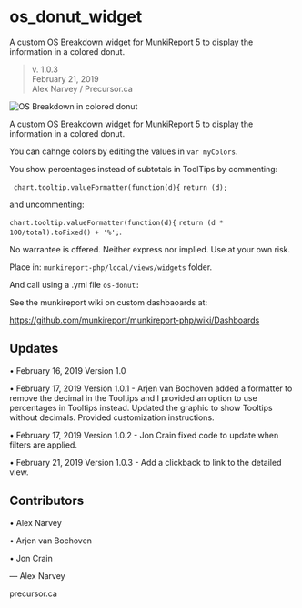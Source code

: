 # os_donut_widget
A custom OS Breakdown widget for MunkiReport 5 to display the information in a colored donut.

> v. 1.0.3  
> February 21, 2019  
> Alex Narvey / Precursor.ca

![OS Breakdown in colored donut](os_donut_widget.png)

A custom OS Breakdown widget for MunkiReport 5 to display the information in a colored donut.

You can cahnge colors by editing the values in ```var myColors```.

You show percentages instead of subtotals in ToolTips by commenting:

```	chart.tooltip.valueFormatter(function(d){```
```return (d);```

and uncommenting:

```chart.tooltip.valueFormatter(function(d){```
 ```return (d * 100/total).toFixed() + '%';```.

No warrantee is offered. Neither express nor implied. Use at your own risk.

Place in:
```munkireport-php/local/views/widgets``` folder.

And call using a .yml file ```os-donut:```

See the munkireport wiki on custom dashbaoards at: 

https://github.com/munkireport/munkireport-php/wiki/Dashboards

## Updates
• February 16, 2019 Version 1.0

• February 17, 2019 Version 1.0.1 - Arjen van Bochoven added a formatter to remove the decimal in the Tooltips and I provided an option to use percentages in Tooltips instead. Updated the graphic to show Tooltips without decimals. Provided customization instructions.

• February 17, 2019 Version 1.0.2 - Jon Crain fixed code to update when filters are applied.

• February 21, 2019 Version 1.0.3 - Add a clickback to link to the detailed view.


## Contributors
• Alex Narvey

• Arjen van Bochoven

• Jon Crain

— Alex Narvey 

precursor.ca

